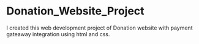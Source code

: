 # Donation_Website_Project
I created this web development project of Donation website with payment gateaway integration using html and css.
